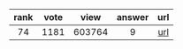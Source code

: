 
| rank | vote | view | answer | url |
|:-:|:-:|:-:|:-:|:-:|
|74|1181|603764|9| [url](http://stackoverflow.com/questions/610883/how-to-know-if-an-object-has-an-attribute-in-python) |
